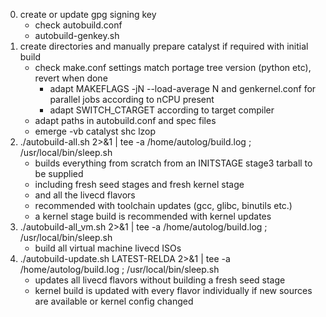 0) create or update gpg signing key
	- check autobuild.conf
	- autobuild-genkey.sh
1) create directories and manually prepare catalyst if required with initial build
	- check make.conf settings match portage tree version (python etc), revert when done
		- adapt MAKEFLAGS -jN --load-average N and genkernel.conf for parallel jobs according to nCPU present
		- adapt SWITCH_CTARGET according to target compiler
	- adapt paths in autobuild.conf and spec files
	- emerge -vb catalyst shc lzop
2) ./autobuild-all.sh 2>&1 | tee -a /home/autolog/build.log ; /usr/local/bin/sleep.sh
	- builds everything from scratch from an INITSTAGE stage3 tarball to be supplied
	- including fresh seed stages and fresh kernel stage
	- and all the livecd flavors
	- recommended with toolchain updates (gcc, glibc, binutils etc.)
	- a kernel stage build is recommended with kernel updates
3) ./autobuild-all_vm.sh 2>&1 | tee -a /home/autolog/build.log ; /usr/local/bin/sleep.sh
	- build all virtual machine livecd ISOs
4) ./autobuild-update.sh LATEST-RELDA 2>&1 | tee -a /home/autolog/build.log ; /usr/local/bin/sleep.sh
	- updates all livecd flavors without building a fresh seed stage
	- kernel build is updated with every flavor individually if new sources are available or kernel config changed
